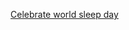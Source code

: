 
[Celebrate world sleep day ](https://www.lifesavvy.com/19200/celebrate-world-sleep-day-by-adopting-one-of-these-healthy-habits/)

